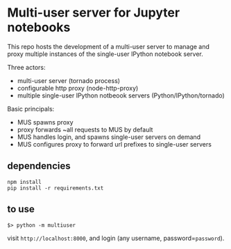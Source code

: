 # Multi-user server for Jupyter notebooks

This repo hosts the development of a multi-user server to manage and proxy multiple instances of the single-user IPython notebook server.

Three actors:

- multi-user server (tornado process)
- configurable http proxy (node-http-proxy)
- multiple single-user IPython notbeook servers (Python/IPython/tornado)

Basic principals:

- MUS spawns proxy
- proxy forwards ~all requests to MUS by default
- MUS handles login, and spawns single-user servers on demand
- MUS configures proxy to forward url prefixes to single-user servers

## dependencies

    npm install
    pip install -r requirements.txt

## to use

    $> python -m multiuser

visit `http://localhost:8000`, and login (any username, password=`password`).

